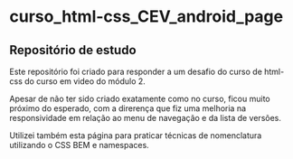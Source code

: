 # curso_html-css_CEV_android_page
## Repositório de estudo

Este repositório foi criado para responder a um desafio do curso de html-css do curso em video do módulo 2.

Apesar de não ter sido criado exatamente como no curso, ficou muito próximo do esperado, com a direrença que fiz uma melhoria na responsividade em relação
ao menu de navegação e da lista de versões.

Utilizei também esta página para praticar técnicas de nomenclatura utilizando o CSS BEM e namespaces.
